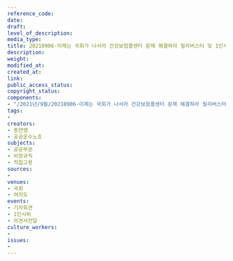 ```yaml
---
reference_code: 
date: 
draft: 
level_of_description: 
media_type: 
title: 20210906-이제는 국회가 나서라 건강보험콜센터 문제 해결하라 필리버스터 및 1인시위
description: 
weight: 
modified_at: 
created_at: 
link: 
public_access_status: 
copyright_status: 
components:
- "/2021년/9월/20210906-이제는 국회가 나서라 건강보험콜센터 문제 해결하라 필리버스터 및 1인시위/_5D40066.jpg"
tags:
- 
creators:
- 총연맹
- 공공운수노조
subjects:
- 공공부문
- 비정규직
- 직접고용
sources:
- 
venues:
- 국회
- 여의도
events:
- 기자회견
- 1인시위
- 의견서전달
culture_workers:
- 
issues:
- 
---
```

